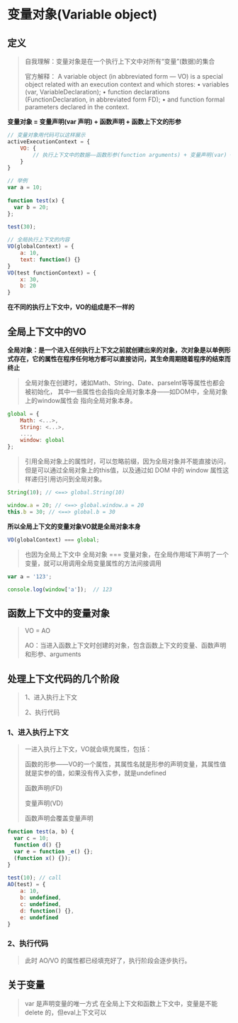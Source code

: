 # 变量对象(Variable object)
## 定义
> 自我理解：变量对象是在一个执行上下文中对所有“变量”(数据)的集合
>
> 官方解释：
>A variable object (in abbreviated form — VO) is a special object related with an execution context and which stores:
       • variables (var, VariableDeclaration);
       • function declarations (FunctionDeclaration, in abbreviated form FD);
       • and function formal parameters
       declared in the context.
>

**变量对象 = 变量声明(var 声明) + 函数声明 + 函数上下文的形参**
```javascript
// 变量对象用代码可以这样展示
activeExecutionContext = {
    VO: { 
        // 执行上下文中的数据——函数形参(function arguments) + 变量声明(var) + 函数声明(FD——function declaration)
    }
}
```

```javascript
// 举例
var a = 10;
 
function test(x) {
  var b = 20;
};
 
test(30);

// 全局执行上下文的内容
VO(globalContext) = {
    a: 10,
    text: function() {}
}
VO(test functionContext) = {
    x: 30,
    b: 20
}
```

**在不同的执行上下文中，VO的组成是不一样的**
## 全局上下文中的VO
**全局对象：是一个进入任何执行上下文之前就创建出来的对象，次对象是以单例形式存在，它的属性在程序任何地方都可以直接访问，其生命周期随着程序的结束而终止**
> 全局对象在创建时，诸如Math、String、Date、parseInt等等属性也都会被初始化，
> 其中一些属性也会指向全局对象本身——如DOM中，全局对象上的window属性会
> 指向全局对象本身。
```javascript
global = {
    Math: <...>,
    String: <...>,
    ...,
    window: global
};
```
> 引用全局对象上的属性时，可以忽略前缀，因为全局对象并不能直接访问，但是可以通过全局对象上的this值，以及通过如 DOM
> 中的 window 属性这样递归引用访问到全局对象。
```javascript
String(10); // <==> global.String(10)

window.a = 20; // <==> global.window.a = 20
this.b = 30; // <==> global.b = 30
```
**所以全局上下文的变量对象VO就是全局对象本身**
```javascript
VO(globalContext) === global;
```
> 也因为全局上下文中 全局对象 === 变量对象，在全局作用域下声明了一个变量，就可以用调用全局变量属性的方法间接调用
```javascript
var a = '123';

console.log(window['a']);  // 123
```

## 函数上下文中的变量对象
> VO = AO
>
> AO：当进入函数上下文时创建的对象，包含函数上下文的变量、函数声明和形参、arguments


## 处理上下文代码的几个阶段
> 1、进入执行上下文
>
> 2、执行代码
### 1、进入执行上下文
> 一进入执行上下文，VO就会填充属性，包括：
>
> 函数的形参——VO的一个属性，其属性名就是形参的声明变量，其属性值就是实参的值，如果没有传入实参，就是undefined
>
> 函数声明(FD)
>
> 变量声明(VD)
>
> 函数声明会覆盖变量声明
```javascript
function test(a, b) {
  var c = 10;
  function d() {}
  var e = function _e() {};
  (function x() {});
}
 
test(10); // call
AO(test) = {
    a: 10,
    b: undefined,
    c: undefined,
    d: function() {},
    e: undefined
}
````
### 2、执行代码
> 此时 AO/VO 的属性都已经填充好了，执行阶段会逐步执行。
>
## 关于变量
> var 是声明变量的唯一方式
> 在全局上下文和函数上下文中，变量是不能 delete 的，但eval上下文可以